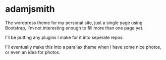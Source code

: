 adamjsmith
===============
The wordpress theme for my personal site, just a single page using Bootstrap, I'm not interesting enough to fill more than one page yet.

I'll be putting any plugins I make for it into seperate repos.

I'll eventually make this into a parallax theme when I have some nice photos, or even an idea for photos.